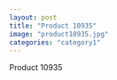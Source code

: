 ```yaml
---
layout: post
title: "Product 10935"
image: "product10935.jpg"
categories: "category1"
---
```

Product 10935
